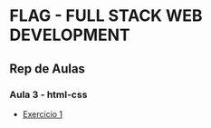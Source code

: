 # FLAG - FULL STACK WEB DEVELOPMENT
## Rep de Aulas
### Aula 3 - html-css

- [Exercicio 1](/html_css/aula3/resolucao_tabela/index.html)


